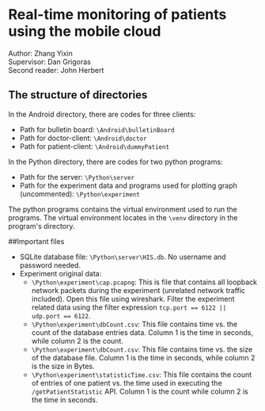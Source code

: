 # Real-time monitoring of patients using the mobile cloud
Author: Zhang Yixin   
Supervisor: Dan Grigoras    
Second reader: John Herbert    

## The structure of directories
In the Android directory, there are codes for three clients:   

- Path for bulletin board: `\Android\bulletinBoard`
- Path for doctor-client: `\Android\doctor`
- Path for patient-client: `\Android\dummyPatient`

In the Python directory, there are codes for two python programs:
    
- Path for the server: `\Python\server`
- Path for the experiment data and programs used for plotting graph (uncommented): `\Python\experiment`

The python programs contains the virtual environment used to run the programs. The virtual environment locates in the `\venv` directory in the program's directory. 

##Important files
- SQLite database file: `\Python\server\HIS.db`. No username and password needed.
- Experiment original data:
	- `\Python\experiment\cap.pcapng`: This is file that contains all loopback network packets during the experiment (unrelated network traffic included). Open this file using wireshark. Filter the experiment related data using the filter expression `tcp.port == 6122 || udp.port == 6122`.
	- `\Python\experiment\dbCount.csv`: This file contains time vs. the count of the database entries data. Column 1 is the time in seconds, while column 2 is the count.
	- `\Python\experiment\dbCount.csv`: This file contains time vs. the size of the database file. Column 1 is the time in seconds, while column 2 is the size in Bytes.
	- `\Python\experiment\statisticTime.csv`: This file contains the count of entries of one patient vs. the time used in executing the `/getPatientStatistic` API. Column 1 is the count while column 2 is the time in seconds.
